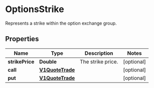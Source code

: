 

# OptionsStrike

Represents a strike within the option exchange group.

## Properties

| Name | Type | Description | Notes |
|------------ | ------------- | ------------- | -------------|
|**strikePrice** | **Double** | The strike price. |  [optional] |
|**call** | [**V1QuoteTrade**](V1QuoteTrade.md) |  |  [optional] |
|**put** | [**V1QuoteTrade**](V1QuoteTrade.md) |  |  [optional] |



